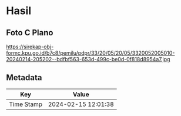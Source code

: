 # Hasil

## Foto C Plano

https://sirekap-obj-formc.kpu.go.id/b7c8/pemilu/pdpr/33/20/05/20/05/3320052005010-20240214-205202--bdfbf563-653d-499c-be0d-0f818d8954a7.jpg


## Metadata

| Key        | Value               |
| ---------- | ------------------- |
| Time Stamp | 2024-02-15 12:01:38 |



